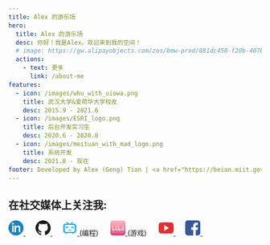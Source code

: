 ```yaml
---
title: Alex 的游乐场
hero:
  title: Alex 的游乐场
  desc: 你好！我是Alex。欢迎来到我的空间！
  # image: https://gw.alipayobjects.com/zos/bmw-prod/881dc458-f20b-407b-947a-95104b5ec82b/k79dm8ih_w144_h144.png
  actions:
    - text: 更多
      link: /about-me
features:
  - icon: /images/whu_with_uiowa.png
    title: 武汉大学&爱荷华大学校友
    desc: 2015.9 - 2021.6
  - icon: /images/ESRI_logo.png
    title: 后台开发实习生
    desc: 2020.6 - 2020.8
  - icon: /images/meituan_with_mad_logo.png
    title: 系统开发
    desc: 2021.8 - 现在
footer: Developed by Alex (Geng) Tian | <a href="https://beian.miit.gov.cn/" target="_blank">京ICP备2022013412号</a>
---
```


## 在社交媒体上关注我:

<a href="https://www.linkedin.com/in/gengtian/">
  <img src="../public/images/linkedin.png"  width="30"/>
</a>  &nbsp;&nbsp;&nbsp;&nbsp;

<a href="https://github.com/gengtianuiowa">
  <img src="../public/images/github.png"  width="30"/>
</a> &nbsp;&nbsp;&nbsp;&nbsp;
<a href="https://space.bilibili.com/470259814">
  <img src="../public/images/bilibili.png" alt="drawing" width="30"/>
</a>(编程) &nbsp;&nbsp;&nbsp;&nbsp;

<a href="https://space.bilibili.com/11462109">
  <img src="../public/images/bilibili(red).png" alt="drawing" width="30"/>
</a>(游戏) &nbsp;&nbsp;&nbsp;&nbsp;

<a href="https://www.youtube.com/channel/UCQ_a1womz3A70MlHaYKM1aQ">
  <img src="../public/images/youtube.png" alt="drawing" width="30"/>
</a> &nbsp;&nbsp;&nbsp;&nbsp;
<!-- 
<a href="https://weibo.com/u/1928983975">
  <img src="../public/images/weibo.png" alt="drawing" width="30"/>
</a> &nbsp;&nbsp;&nbsp;&nbsp; -->

<a href="https://www.facebook.com/tian.geng.90">
  <img src="../public/images/facebook.png" alt="drawing" width="30"/>
</a> &nbsp;&nbsp;&nbsp;&nbsp;
